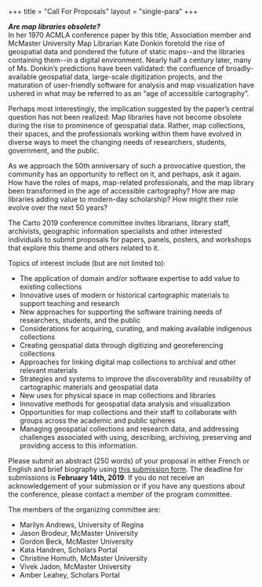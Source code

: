 +++
title = "Call For Proposals"
layout = "single-para"
+++

***Are map libraries obsolete?***  
In her 1970 ACMLA conference paper by this title, Association member and McMaster University Map Librarian Kate Donkin foretold the rise of geospatial data and pondered the future of static maps--and the libraries containing them--in a digital environment. Nearly half a century later, many of Ms. Donkin’s predictions have been validated: the confluence of broadly-available geospatial data, large-scale digitization projects, and the maturation of user-friendly software for analysis and map visualization have ushered in what may be referred to as an “age of accessible cartography”. 

Perhaps most interestingly, the implication suggested by the paper’s central question has not been realized: Map libraries have not become obsolete during the rise to prominence of geospatial data. Rather, map collections, their spaces, and the professionals working within them have evolved in diverse ways to meet the changing needs of researchers, students, government, and the public. 

As we approach the 50th anniversary of such a provocative question, the community has an opportunity to reflect on it, and perhaps, ask it again. How have the roles of maps, map-related professionals, and the map library been transformed in the age of accessible cartography? How are map libraries adding value to modern-day scholarship? How might their role evolve over the next 50 years? 

The Carto 2019 conference committee invites librarians, library staff, archivists, geographic information specialists and other interested individuals to submit proposals for papers, panels, posters, and workshops that explore this theme and others related to it.

Topics of interest include (but are not limited to):  

* The application of domain and/or software expertise to add value to existing collections  
* Innovative uses of modern or historical cartographic materials to support teaching and research  
* New approaches for supporting the software training needs of researchers, students, and the public  
* Considerations for acquiring, curating, and making available indigenous collections  
* Creating geospatial data through digitizing and georeferencing collections   
* Approaches for linking digital map collections to archival and other relevant materials   
* Strategies and systems to improve the discoverability and reusability of cartographic materials and geospatial data  
* New uses for physical space in map collections and libraries  
* Innovative methods for geospatial data analysis and visualization  
* Opportunities for map collections and their staff to collaborate with groups across the academic and public spheres  
* Managing geospatial collections and research data, and addressing challenges associated with using, describing, archiving, preserving and providing access to this information.  


Please submit an abstract (250 words) of your proposal in either French or English and brief biography using [this submission form](https://goo.gl/forms/WORLV0t03O8r8hRk1). The deadline for submissions is **February 14th, 2019**. If you do not receive an acknowledgement of your submission or if you have any questions about the conference, please contact a member of the program committee.


The members of the organizing committee are:  

* Marilyn Andrews, University of Regina  
* Jason Brodeur, McMaster University  
* Gordon Beck, McMaster University  
* Kata Handren, Scholars Portal  
* Christine Homuth, McMaster University 
* Vivek Jadon, McMaster University  
* Amber Leahey, Scholars Portal  
